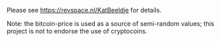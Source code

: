 Please see https://revspace.nl/KatBeeldje for details.

Note: the bitcoin-price is used as a source of semi-random values; this project is not to endorse the use of cryptocoins.
